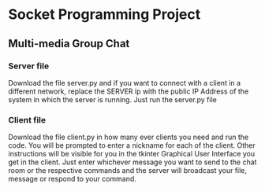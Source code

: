 # Socket Programming Project
## Multi-media Group Chat

### Server file
  Download the file server.py and if you want to connect with a client in a different network, replace the SERVER ip with the public IP Address of the system in which the server is running. Just run the server.py file
  
### Client file
  Download the file client.py in how many ever clients you need and run the code. You will be prompted to enter a nickname for each of the client. Other instructions will be visible for you in the tkinter Graphical User Interface you get in the client. Just enter whichever message you want to send to the chat room or the respective commands and the server will broadcast your file, message or respond to your command.
